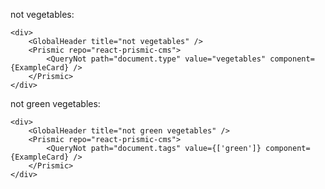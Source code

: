 not vegetables:

    <div>
        <GlobalHeader title="not vegetables" />
        <Prismic repo="react-prismic-cms">
            <QueryNot path="document.type" value="vegetables" component={ExampleCard} />
        </Prismic>
    </div>

not green vegetables:

    <div>
        <GlobalHeader title="not green vegetables" />
        <Prismic repo="react-prismic-cms">
            <QueryNot path="document.tags" value={['green']} component={ExampleCard} />
        </Prismic>
    </div>
